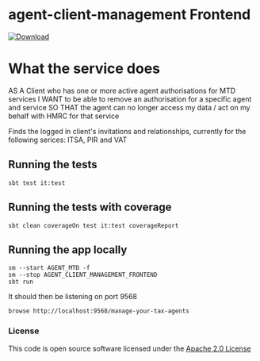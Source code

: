 # agent-client-management Frontend

[ ![Download](https://api.bintray.com/packages/hmrc/releases/agent-client-management-frontend/images/download.svg) ](https://bintray.com/hmrc/releases/agent-client-management-frontend/_latestVersion)

# What the service does
AS A Client who has one or more active agent authorisations for MTD services
I WANT to be able to remove an authorisation for a specific agent and service
SO THAT the agent can no longer access my data / act on my behalf with HMRC for that service

Finds the logged in client's invitations and relationships, currently for the following serices: ITSA, PIR and VAT

## Running the tests

    sbt test it:test

## Running the tests with coverage

    sbt clean coverageOn test it:test coverageReport

## Running the app locally

    sm --start AGENT_MTD -f
    sm --stop AGENT_CLIENT_MANAGEMENT_FRONTEND
    sbt run

It should then be listening on port 9568

    browse http://localhost:9568/manage-your-tax-agents

### License


This code is open source software licensed under the [Apache 2.0 License]("http://www.apache.org/licenses/LICENSE-2.0.html")
